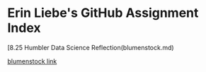 # Erin Liebe's GitHub Assignment Index

[8.25 Humbler Data Science Reflection(blumenstock.md)

[blumenstock link](blumenstock.md)



